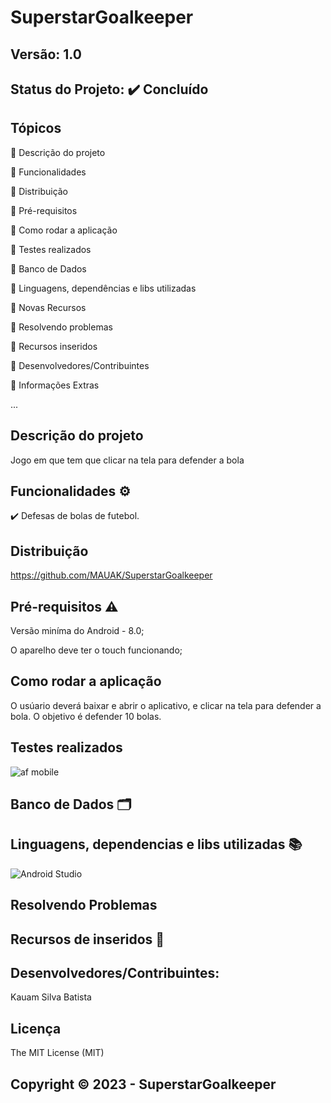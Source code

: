 # SuperstarGoalkeeper
## Versão: 1.0
## Status do Projeto: ✔️ Concluído

## Tópicos
🔹 Descrição do projeto 

🔹 Funcionalidades

🔹 Distribuição

🔹 Pré-requisitos

🔹 Como rodar a aplicação

🔹 Testes realizados

🔹 Banco de Dados

🔹 Linguagens, dependências e libs utilizadas

🔹 Novas Recursos

🔹 Resolvendo problemas

🔹 Recursos inseridos 

🔹 Desenvolvedores/Contribuintes

🔹 Informações Extras


...

## Descrição do projeto
Jogo em que tem que clicar na tela para defender a bola

## Funcionalidades ⚙️
✔️ Defesas de bolas de futebol.


## Distribuição
https://github.com/MAUAK/SuperstarGoalkeeper

## Pré-requisitos ⚠️    
Versão miníma do Android - 8.0; 

O aparelho deve ter o touch funcionando;

## Como rodar a aplicação 
O usúario deverá baixar e abrir o aplicativo, e clicar na tela para defender a bola. O objetivo é defender 10 bolas.

## Testes realizados
![af mobile](https://github.com/MAUAK/SuperstarGoalkeeper/assets/83432308/15e07adf-1f57-4e10-8fb3-d08f5c025fd9)


## Banco de Dados 🗂️


## Linguagens, dependencias e libs utilizadas 📚
![Android Studio](https://img.shields.io/badge/Android-3DDC84?style=for-the-badge&logo=android&logoColor=white)


## Resolvendo Problemas 


## Recursos de inseridos 🧰



## Desenvolvedores/Contribuintes:
Kauam Silva Batista

## Licença
The MIT License (MIT)

## Copyright ©️ 2023 - SuperstarGoalkeeper
